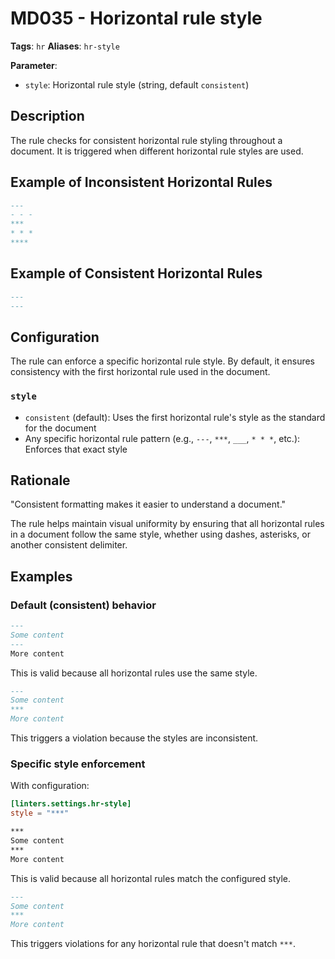 # MD035 - Horizontal rule style

**Tags**: `hr`
**Aliases**: `hr-style`

**Parameter**: 
- `style`: Horizontal rule style (string, default `consistent`)

## Description

The rule checks for consistent horizontal rule styling throughout a document. It is triggered when different horizontal rule styles are used.

## Example of Inconsistent Horizontal Rules

```markdown
---
- - -
***
* * *
****
```

## Example of Consistent Horizontal Rules

```markdown
---
---
```

## Configuration

The rule can enforce a specific horizontal rule style. By default, it ensures consistency with the first horizontal rule used in the document.

### `style`

- `consistent` (default): Uses the first horizontal rule's style as the standard for the document
- Any specific horizontal rule pattern (e.g., `---`, `***`, `___`, `* * *`, etc.): Enforces that exact style

## Rationale

"Consistent formatting makes it easier to understand a document."

The rule helps maintain visual uniformity by ensuring that all horizontal rules in a document follow the same style, whether using dashes, asterisks, or another consistent delimiter.

## Examples

### Default (consistent) behavior

```markdown
---
Some content
---
More content
```

This is valid because all horizontal rules use the same style.

```markdown
---
Some content
***
More content
```

This triggers a violation because the styles are inconsistent.

### Specific style enforcement

With configuration:
```toml
[linters.settings.hr-style]
style = "***"
```

```markdown
***
Some content
***
More content
```

This is valid because all horizontal rules match the configured style.

```markdown
---
Some content
***
More content
```

This triggers violations for any horizontal rule that doesn't match `***`.